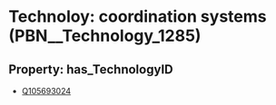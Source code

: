 # Technoloy: __coordination systems__ (PBN__Technology_1285)

## Property: has_TechnologyID

* [Q105693024](Q105693024)

